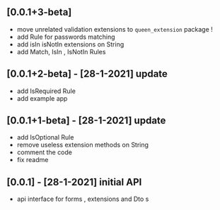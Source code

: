 ## [0.0.1+3-beta]

- move unrelated validation extensions to `queen_extension` package !
- add Rule for passwords matching
- add isIn isNotIn extensions on String
- add Match, IsIn , IsNotIn Rules

## [0.0.1+2-beta] - [28-1-2021] update

- add IsRequired Rule
- add example app

## [0.0.1+1-beta] - [28-1-2021] update

- add IsOptional Rule
- remove useless extension methods on String
- comment the code
- fix readme

## [0.0.1] - [28-1-2021] initial API

- api interface for forms , extensions and Dto s
